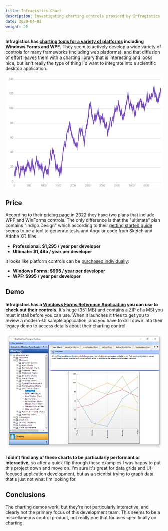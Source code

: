 ```yaml
---
title: Infragistics Chart
description: Investigating charting controls provided by Infragistics
date: 2020-04-01
weight: 20
---
```


**Infragistics has [charting tools for a variety of platforms](https://www.infragistics.com/products/ultimate) including Windows Forms and WPF.** They seem to actively develop a wide variety of controls for many frameworks (including web platforms), and that diffusion of effort leaves them with a charting library that is interesting and looks nice, but isn't really the type of thing I'd want to integrate into a scientific desktop application.

<img src="infragistics-line-graph.png" class="d-block mx-auto border shadow my-5">

## Price

According to their [pricing page](https://www.infragistics.com/how-to-buy/product-pricing) in 2022 they have two plans that include WPF and WinForms controls. The only difference is that the "ultimate" plan contains "Indigo.Design" which according to their [getting started guide](https://www.infragistics.com/products/indigo-design/help/getting-started) seems to be a tool to generate tests and Angular code from Sketch and Adobe XD files.

* **Professional: $1,295 / year per developer**
* **Ultimate: $1,495 / year per developer**

It looks like platform controls can be [purchased individually](https://www.infragistics.com/how-to-buy/product-pricing#individual-products):

* **Windows Forms: $995 / year per developer**
* **WPF: $995 / year per developer**

## Demo

**Infragistics has a [Windows Forms Reference Application](https://www.infragistics.com/products/ultimate#reference-apps) you can use to check out their controls.** It's huge (351 MB) and contains a ZIP of a MSI you must install before you can use. When it launches it tries to get you to review a modern-UI sample application, and you have to drill down into their legacy demo to access details about their charting control.

<img src="infragistics-ultraWinChart.png" class="d-block mx-auto my-5">

**I didn't find any of these charts to be particularly performant or interactive,** so after a quick flip through these examples I was happy to put this project down and move on. I'm sure it's great for data grids and UI-focused application development, but as a scientist trying to graph data that's just not what I'm looking for.

## Conclusions

The charting demos work, but they're not particularly interactive, and clearly not the primary focus of this development team. This seems to be a miscellaneous control product, not really one that focuses specifically on charting. 